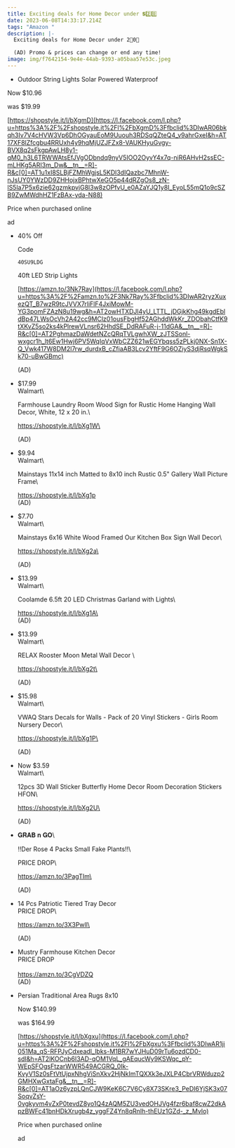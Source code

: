 ```yaml
---
title: Exciting deals for Home Decor under 💲2️⃣0️⃣
date: 2023-06-08T14:33:17.214Z
tags: "Amazon "
description: |-
  Exciting deals for Home Decor under 2⃣0⃣

  (AD) Promo & prices can change or end any time! 
image: img/f7642154-9e4e-44ab-9393-a05baa57e53c.jpeg
---
```

* Outdoor String Lights Solar Powered Waterproof

Now $10.96

was $19.99

[https://shopstyle.it/l/bXgmD](https://l.facebook.com/l.php?u=https%3A%2F%2Fshopstyle.it%2Fl%2FbXgmD%3Ffbclid%3DIwAR06bkqh3Iv7V4cHVW3Vp6DhOGyauEoM9Uuouh3RDSqQZteQ4_v9ahrGxeI&h=AT17XF8lZfcgbu4RRUxh4y9hqMjUZJFZx8-VAUKHyuGvgy-BVX8q2sFkgpAwLH8y1-qM0_h3L6TRWWAtsEfJVgODbndq9nyV5IOO2OyvY4x7q-niR6AHvH2ssEC-mLHKg5ARI3m_Dw&__tn__=R]-R&c[0]=AT1u1xI8SLBjFZMhWgjsL5KDl3dIQazbc7MhnW-nJsUY0YWzDD9ZHHojxBPhtwXeGO5p44dRZgOs8_zN-lS5la7P5x6zie62gzmkpvjG8l3w8zOPfvU_e0AZaYJQ1y8I_EyoL55mQ1o9cSZB9ZwMWdhHZ1FzBAx-yda-N88)

Price when purchased online

ad

* 40% Off

  Code  <pre><code class="language-js" data-prismjs-copy="Click to Copy">40SU9LDG</code></pre>

  40ft LED Strip Lights 

  [https://amzn.to/3Nk7Ray](https://l.facebook.com/l.php?u=https%3A%2F%2Famzn.to%2F3Nk7Ray%3Ffbclid%3DIwAR2ryzXuxezQT_B7wzR9tcJVVX7rliFlF4JxiMowM-YG3pomFZAzN8u19wg&h=AT2owHTXDJl4yU_LTTL_jDGjkKhg49kgdEbldBp47LWsOcVh2A42cc9MClz01ousFbgHf52AGhddWkKr_ZDObahCtfK9tXKvZ5so2ks4kPlrewVLnsr62HhdSE_DdRAFuR-j-11dGA&__tn__=R]-R&c[0]=AT2PghmazDaWdetNZcQRqTVLgwhXW_zJTSSonl-wxgcr1h_lt6Ew1Hwj6PV5WqIqVxWbCZZ621wEGYbqss5zPLkj0NX-Sn1X-Q_Vwk417W8DM2l7rw_durdxB_cZfiaAB3Lcv2YftF9G6OZiyS3djRsqWgkSk70-uBwGBmc)

  (AD)
* $17.99\
  Walmart\

  Farmhouse Laundry Room Wood Sign for Rustic Home Hanging Wall Decor, White, 12 x 20 in.\

  https://shopstyle.it/l/bXg1W\

  (AD)
* $9.94\
  Walmart\

  Mainstays 11x14 inch Matted to 8x10 inch Rustic 0.5" Gallery Wall Picture Frame\

  https://shopstyle.it/l/bXg1p
  \
  (AD)
* $7.70\
  Walmart\

  Mainstays 6x16 White Wood Framed Our Kitchen Box Sign Wall Decor\

  https://shopstyle.it/l/bXg2a\

  (AD)
* $13.99\
  Walmart\

  Coolamde 6.5ft 20 LED Christmas Garland with Lights\

  https://shopstyle.it/l/bXg1A\
  \
  (﻿AD)
* $13.99\
  Walmart\

  RELAX Rooster Moon Metal Wall Decor \

  https://shopstyle.it/l/bXg2t\

  (AD)
* $15.98\
  Walmart\

  VWAQ Stars Decals for Walls - Pack of 20 Vinyl Stickers - Girls Room Nursery Decor\

  https://shopstyle.it/l/bXg1P\

  (AD)
* Now $3.59\
  Walmart\

  12pcs 3D Wall Sticker Butterfly Home Decor Room Decoration Stickers HFON\

  https://shopstyle.it/l/bXg2U\

  (AD)
* 𝐆𝐑𝐀𝐁 𝐧 𝐆𝐎\

  ‼️Der Rose 4 Packs Small Fake Plants‼️\

  PRICE DROP\

  https://amzn.to/3PagTIm\

  (AD)
* 14 Pcs Patriotic Tiered Tray Decor 
  \
  PRICE DROP\

  https://amzn.to/3X3Pwll\

  (AD)
* Mustry Farmhouse Kitchen Decor 
  \
  PRICE DROP\
  \
  https://amzn.to/3CgVDZQ
  \
  (AD)
* Persian Traditional Area Rugs 8x10 [](https://www.facebook.com/hashtag/walmart?__eep__=6&__cft__[0]=AZX_0PkkJQ2yX9jW9nqcgaxxb_Iw78UINkuvNChrLePW4HNmqfsZOO88vIN5E_NR3JLz_8hhTipNj2ZmiUzbaLC99j8F_gLs4M0L0wghk_GDaYRQyqWOoycJbKUlZyIcDeYXAd6CfOHD1NSRmrWzEl22&__tn__=R]-R)

  Now $140.99

  was $164.99 

  [https://shopstyle.it/l/bXgxu](https://l.facebook.com/l.php?u=https%3A%2F%2Fshopstyle.it%2Fl%2FbXgxu%3Ffbclid%3DIwAR1ji051Ma_qS-RFPJyCdxeadI_lbks-M1BR7wYJHuD09rTu6ozdCD0-sdI&h=AT2lKOCnb6I3AD-qOM1VqL_gAEqucWy9KSWqc_pY-WEpSFOgsFtzarWWR549ACGRQ_0Ik-KvyV1Sz0sFtVtUjpxNhgViSnXkv2HjNkImTQXXk3eJXLP4CbrVRWduzp2GMHXwGxtaFg&__tn__=R]-R&c[0]=AT1aOz6yzpLQnCJW9KeK6C7V6Cy8X73SKre3_PeDI6YjSK3x07SoqvZsY-0vgkyvm4vZxP0tevdZ8yo1Q4zAQM5ZU3vedOHJVg4fzr6baf8cwZ2dkApzBWFc41bnHDkXrugb4z_yggFZ4Yn8qRnlh-thEUz1GZd-_z_MvIo)

  Price when purchased online

  ad